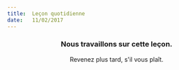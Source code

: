 ```yaml
---
title:  Leçon quotidienne
date:   11/02/2017
---
```


### <center>Nous travaillons sur cette leçon.</center>
<center>Revenez plus tard, s'il vous plaît.</center>